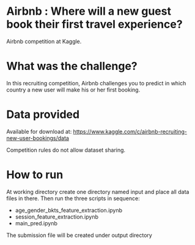 # Airbnb : Where will a new guest book their first travel experience?
Airbnb competition at Kaggle. 

# What was the challenge?
In this recruiting competition, Airbnb challenges you to predict in which country a new user will make his or her first booking. 

# Data provided
Available for download at:
https://www.kaggle.com/c/airbnb-recruiting-new-user-bookings/data

Competition rules do not allow dataset sharing.

# How to run
At working directory create one directory named input and place all data files in there. 
Then run the three scripts in sequence:
* age_gender_bkts_feature_extraction.ipynb
* session_feature_extraction.ipynb
* main_pred.ipynb

The submission file will be created under output directory


